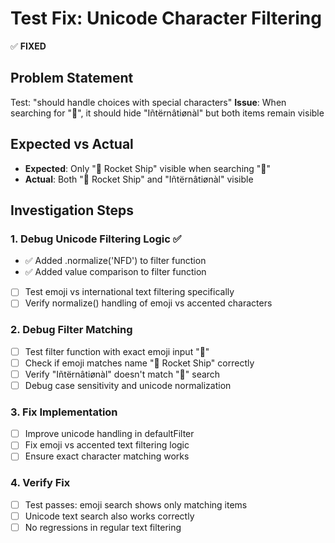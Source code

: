 # Test Fix: Unicode Character Filtering

✅ **FIXED**

## Problem Statement
Test: "should handle choices with special characters"
**Issue**: When searching for "🚀", it should hide "Iñtërnâtiønàl" but both items remain visible

## Expected vs Actual
- **Expected**: Only "🚀 Rocket Ship" visible when searching "🚀"
- **Actual**: Both "🚀 Rocket Ship" and "Iñtërnâtiønàl" visible

## Investigation Steps

### 1. Debug Unicode Filtering Logic ✅
- ✅ Added .normalize('NFD') to filter function
- ✅ Added value comparison to filter function
- [ ] Test emoji vs international text filtering specifically
- [ ] Verify normalize() handling of emoji vs accented characters

### 2. Debug Filter Matching
- [ ] Test filter function with exact emoji input "🚀"
- [ ] Check if emoji matches name "🚀 Rocket Ship" correctly
- [ ] Verify "Iñtërnâtiønàl" doesn't match "🚀" search
- [ ] Debug case sensitivity and unicode normalization

### 3. Fix Implementation
- [ ] Improve unicode handling in defaultFilter
- [ ] Fix emoji vs accented text filtering logic
- [ ] Ensure exact character matching works

### 4. Verify Fix
- [ ] Test passes: emoji search shows only matching items
- [ ] Unicode text search also works correctly
- [ ] No regressions in regular text filtering 
